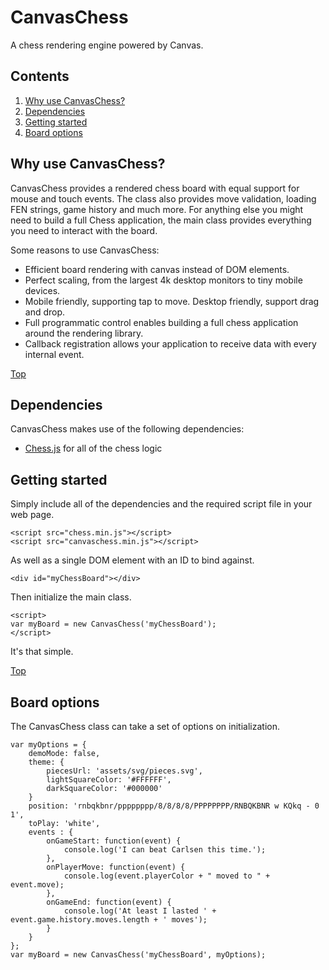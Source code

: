 # CanvasChess

A chess rendering engine powered by Canvas.

## Contents

1. [Why use CanvasChess?](#why-use-canvaschess)
2. [Dependencies](#dependencies)
3. [Getting started](#getting-started)
4. [Board options](#board-options)

## Why use CanvasChess?

CanvasChess provides a rendered chess board with equal support for mouse and
touch events. The class also provides move validation, loading FEN strings,
game history and much more. For anything else you might need to build a full
Chess application, the main class provides everything you need to interact with
the board.

Some reasons to use CanvasChess:

* Efficient board rendering with canvas instead of DOM elements.
* Perfect scaling, from the largest 4k desktop monitors to tiny mobile devices.
* Mobile friendly, supporting tap to move. Desktop friendly, support drag and
  drop.
* Full programmatic control enables building a full chess application around the
  rendering library.
* Callback registration allows your application to receive data with every
  internal event.

[Top](#top)

## Dependencies

CanvasChess makes use of the following dependencies:

* [Chess.js](https://github.com/jhlywa/chess.js) for all of the chess logic

## Getting started

Simply include all of the dependencies and the required script file in your
web page.

    <script src="chess.min.js"></script>
    <script src="canvaschess.min.js"></script>

As well as a single DOM element with an ID to bind against.

    <div id="myChessBoard"></div>

Then initialize the main class.

    <script>
    var myBoard = new CanvasChess('myChessBoard');
    </script>

It's that simple.

[Top](#top)

## Board options

The CanvasChess class can take a set of options on initialization.

    var myOptions = {
        demoMode: false,
        theme: {
            piecesUrl: 'assets/svg/pieces.svg',
            lightSquareColor: '#FFFFFF',
            darkSquareColor: '#000000'    
        }
        position: 'rnbqkbnr/pppppppp/8/8/8/8/PPPPPPPP/RNBQKBNR w KQkq - 0 1',
        toPlay: 'white',
        events : {
            onGameStart: function(event) {
                console.log('I can beat Carlsen this time.');
            },
            onPlayerMove: function(event) {
                console.log(event.playerColor + " moved to " + event.move);
            },
            onGameEnd: function(event) {
                console.log('At least I lasted ' + event.game.history.moves.length + ' moves');
            }
        }
    };
    var myBoard = new CanvasChess('myChessBoard', myOptions);